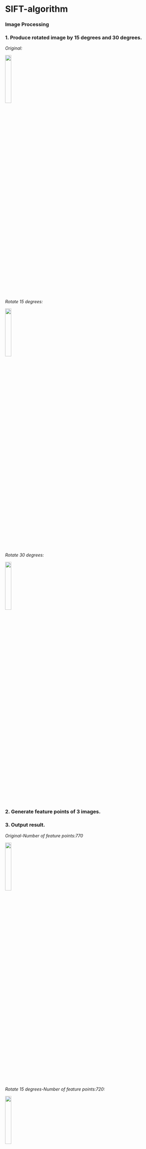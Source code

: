 # SIFT-algorithm
### Image Processing

### 1. Produce rotated image by 15 degrees and 30 degrees.

*Original:*

<img src=https://github.com/sasha-soQ/SIFT-algorithm/assets/109583554/e01a7550-96d7-4854-8d81-5bf968b52466 width=20% />

*Rotate 15 degrees:*

<img src=https://github.com/sasha-soQ/SIFT-algorithm/assets/109583554/f1d1d437-dde4-4489-bf41-c52763d141ef width=20% />

*Rotate 30 degrees:*

<img src=https://github.com/sasha-soQ/SIFT-algorithm/assets/109583554/e88f1de7-259b-4ccb-b2d7-4ab492555946 width=20% />

### 2. Generate feature points of 3 images.
### 3. Output result.

*Original-Number of feature points:770*

<img src=https://github.com/sasha-soQ/SIFT-algorithm/assets/109583554/d48e6ef4-2621-45d8-b80c-d1183f9c6a07 width=20% />

*Rotate 15 degrees-Number of feature points:720:*

<img src=https://github.com/sasha-soQ/SIFT-algorithm/assets/109583554/d9e98da2-927e-4c4d-9c79-7fff6fd4482d width=20% />

*Rotate 30 degrees-Number of feature points:729:*

<img src=https://github.com/sasha-soQ/SIFT-algorithm/assets/109583554/58026747-8707-4321-b235-c20d8b7c66ab width=20% />

